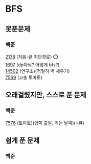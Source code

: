 # BFS

## 못푼문제
### 백준
[2178](https://www.acmicpc.net/problem/2178) (처음-끝 최단경로) :o: <br>
[1697](https://www.acmicpc.net/problem/1697) (dp아님? 어떻게 bfs?) <br>
[14502](https://www.acmicpc.net/problem/14502) (연구소)(적절히 벽 세우기) <br>
[7569](https://www.acmicpc.net/problem/7569) (고층 토마토)

## 오래걸렸지만, 스스로 푼 문제
### 백준
[7576](https://www.acmicpc.net/problem/7576) (토마토)(양쪽 출발. 익는 날짜)(=큐) <br>

## 쉽게 푼 문제
### 백준
